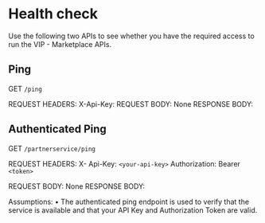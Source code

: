 # Health check

Use the following two APIs to see whether you have the required access to run the VIP - Marketplace APIs. 

## Ping

GET `/ping`

REQUEST HEADERS:
X-Api-Key: <your-api-key> REQUEST BODY: None RESPONSE BODY:


## Authenticated Ping

GET `/partnerservice/ping`

REQUEST HEADERS:
X-	Api-Key: ```<your-api-key>``` Authorization: Bearer ```<token>```

REQUEST BODY: None
RESPONSE BODY:
 
Assumptions:
•	The authenticated ping endpoint is used to verify that the service is available and that your API Key and Authorization Token are valid.
